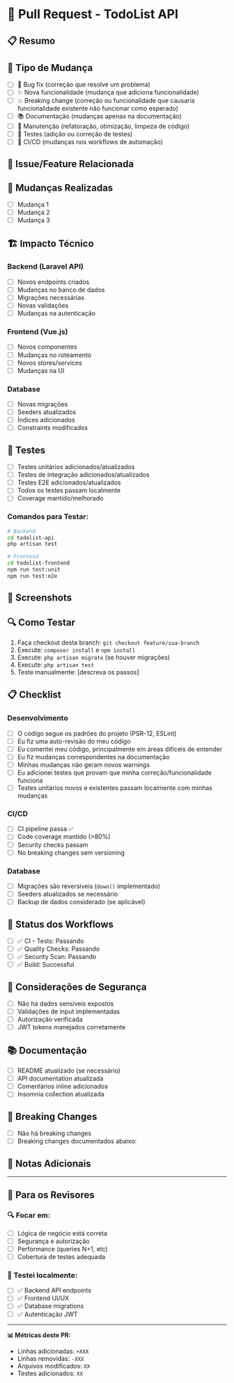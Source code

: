 # 🚀 Pull Request - TodoList API

## 📋 Resumo
<!-- Descreva brevemente as mudanças deste PR -->

## 🔄 Tipo de Mudança
- [ ] 🐛 Bug fix (correção que resolve um problema)
- [ ] ✨ Nova funcionalidade (mudança que adiciona funcionalidade)  
- [ ] 💥 Breaking change (correção ou funcionalidade que causaria funcionalidade existente não funcionar como esperado)
- [ ] 📚 Documentação (mudanças apenas na documentação)
- [ ] 🔧 Manutenção (refatoração, otimização, limpeza de código)
- [ ] 🧪 Testes (adição ou correção de testes)
- [ ] 🚀 CI/CD (mudanças nos workflows de automação)

## 🔗 Issue/Feature Relacionada
<!-- Se aplicável, referencie a issue: Fixes #123, Closes #456 -->

## 🎯 Mudanças Realizadas
<!-- Liste as principais mudanças -->
- [ ] Mudança 1
- [ ] Mudança 2  
- [ ] Mudança 3

## 🏗️ Impacto Técnico

### Backend (Laravel API)
- [ ] Novos endpoints criados
- [ ] Mudanças no banco de dados
- [ ] Migrações necessárias
- [ ] Novas validações
- [ ] Mudanças na autenticação

### Frontend (Vue.js)  
- [ ] Novos componentes
- [ ] Mudanças no roteamento
- [ ] Novos stores/services
- [ ] Mudanças na UI

### Database
- [ ] Novas migrações
- [ ] Seeders atualizados
- [ ] Índices adicionados
- [ ] Constraints modificados

## 🧪 Testes
- [ ] Testes unitários adicionados/atualizados
- [ ] Testes de integração adicionados/atualizados
- [ ] Testes E2E adicionados/atualizados
- [ ] Todos os testes passam localmente
- [ ] Coverage mantido/melhorado

### Comandos para Testar:
```bash
# Backend
cd todolist-api
php artisan test

# Frontend  
cd todolist-frontend
npm run test:unit
npm run test:e2e
```

## 📸 Screenshots
<!-- Se aplicável, adicione screenshots das mudanças -->

## 🔍 Como Testar
1. Faça checkout desta branch: `git checkout feature/sua-branch`
2. Execute: `composer install` e `npm install`
3. Execute: `php artisan migrate` (se houver migrações)
4. Execute: `php artisan test`
5. Teste manualmente: [descreva os passos]

## 📋 Checklist
### Desenvolvimento
- [ ] O código segue os padrões do projeto (PSR-12, ESLint)
- [ ] Eu fiz uma auto-revisão do meu código
- [ ] Eu comentei meu código, principalmente em áreas difíceis de entender
- [ ] Eu fiz mudanças correspondentes na documentação
- [ ] Minhas mudanças não geram novos warnings
- [ ] Eu adicionei testes que provam que minha correção/funcionalidade funciona
- [ ] Testes unitários novos e existentes passam localmente com minhas mudanças

### CI/CD
- [ ] CI pipeline passa ✅
- [ ] Code coverage mantido (>80%)
- [ ] Security checks passam
- [ ] No breaking changes sem versioning

### Database
- [ ] Migrações são reversíveis (`down()` implementado)  
- [ ] Seeders atualizados se necessário
- [ ] Backup de dados considerado (se aplicável)

## 🚦 Status dos Workflows
- [ ] ✅ CI - Tests: Passando
- [ ] ✅ Quality Checks: Passando  
- [ ] ✅ Security Scan: Passando
- [ ] ✅ Build: Successful

## 🔐 Considerações de Segurança
- [ ] Não há dados sensíveis expostos
- [ ] Validações de input implementadas
- [ ] Autorização verificada
- [ ] JWT tokens manejados corretamente

## 📚 Documentação
- [ ] README atualizado (se necessário)
- [ ] API documentation atualizada
- [ ] Comentários inline adicionados
- [ ] Insomnia collection atualizada

## 🎁 Breaking Changes
<!-- Se há breaking changes, descreva-os aqui -->
- [ ] Não há breaking changes
- [ ] Breaking changes documentados abaixo:

## 📝 Notas Adicionais
<!-- Qualquer informação adicional que os revisores devem saber -->

---

## 👥 Para os Revisores
<!-- Instruções específicas para quem vai revisar -->

### 🔍 Focar em:
- [ ] Lógica de negócio está correta
- [ ] Segurança e autorização
- [ ] Performance (queries N+1, etc)
- [ ] Cobertura de testes adequada

### 🧪 Testei localmente:
- [ ] ✅ Backend API endpoints
- [ ] ✅ Frontend UI/UX
- [ ] ✅ Database migrations
- [ ] ✅ Autenticação JWT

---

**📊 Métricas deste PR:**
- Linhas adicionadas: `+XXX`
- Linhas removidas: `-XXX`  
- Arquivos modificados: `XX`
- Testes adicionados: `XX`